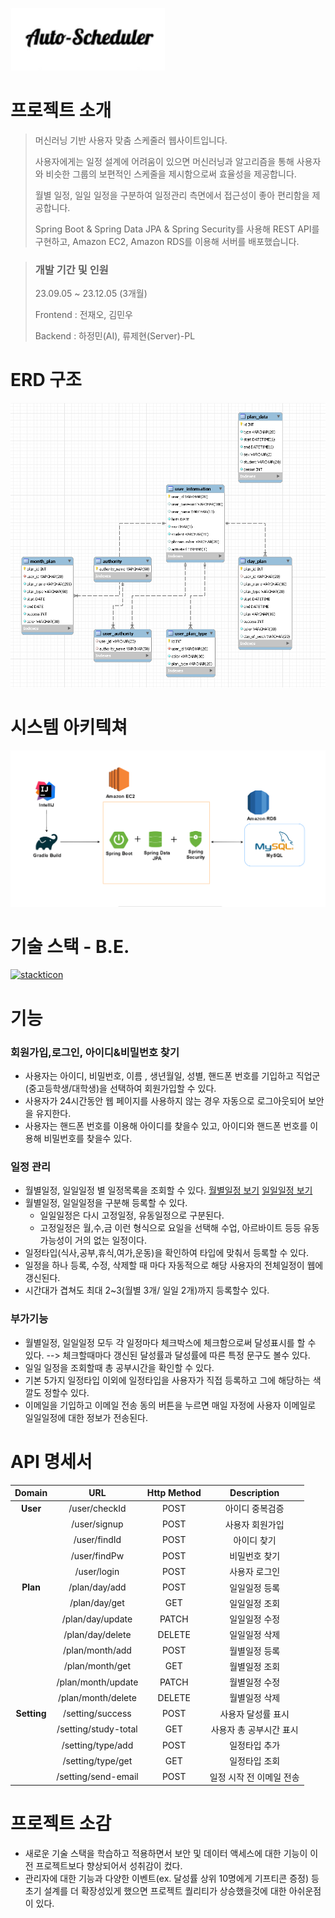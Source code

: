 ![image](https://github.com/ryu-jaehyun/AiPlanner/blob/master/images/%ED%94%8C%EB%9E%98%EB%84%88logo.png?raw=true)



# 프로젝트 소개

> 머신러닝 기반 사용자 맞춤 스케줄러 웹사이트입니다.
>
> 사용자에게는 일정 설계에 어려움이 있으면 머신러닝과 알고리즘을 통해 사용자와 비슷한 그룹의 보편적인 스케줄을 제시함으로써 효율성을 제공합니다.
>
> 월별 일정, 일일 일정을 구분하여 일정관리 측면에서 접근성이 좋아 편리함을 제공합니다.
> 
> Spring Boot & Spring Data JPA & Spring Security를 사용해 REST API를 구현하고, Amazon EC2, Amazon RDS를 이용해 서버를 배포했습니다.


> ###  개발 기간 및 인원
>
> 23.09.05 ~ 23.12.05 (3개월)
>
> Frontend  : 전재오, 김민우
> 
> Backend  : 하정민(AI), 류제현(Server)-PL


# ERD 구조

![ERD](https://github.com/ryu-jaehyun/AiPlanner/blob/master/images/ERD%20%EA%B5%AC%EC%A1%B0.png?raw=true)


# 시스템 아키텍쳐

![시스템 아키텍쳐](https://github.com/ryu-jaehyun/AiPlanner/blob/master/images/%EC%8B%9C%EC%8A%A4%ED%85%9C%EC%95%84%ED%82%A4%ED%85%8D%EC%B3%90.png?raw=true)

# 기술 스택 - B.E.


[![stackticon](https://firebasestorage.googleapis.com/v0/b/stackticon-81399.appspot.com/o/images%2F1708924375402?alt=media&token=441b4e89-2ded-40a6-9a39-725030396c03)](https://github.com/msdio/stackticon)

# 기능

###  회원가입,로그인, 아이디&비밀번호 찾기

+ 사용자는 아이디, 비밀번호, 이름 , 생년월일, 성별, 핸드폰 번호를 기입하고 직업군(중고등학생/대학생)을 선택하여 회원가입할 수 있다.
+ 사용자가 24시간동안 웹 페이지를 사용하지 않는 경우 자동으로 로그아웃되어 보안을 유지한다.
+ 사용자는 핸드폰 번호를 이용해 아이디를 찾을수 있고, 아이디와 핸드폰 번호를 이용해 비밀번호를 찾을수 있다.


### 일정 관리

+  월별일정, 일일일정 별 일정목록을 조회할 수 있다. [월별일정 보기](https://github.com/ryu-jaehyun/AiPlanner/blob/master/images/%EC%9B%94%EB%B3%84%EC%9D%BC%EC%A0%95.png?raw=true)  [일일일정 보기](https://github.com/ryu-jaehyun/AiPlanner/blob/master/images/%EC%9D%BC%EC%9D%BC%EC%9D%BC%EC%A0%95.png?raw=true)
+  월별일정, 일일일정을 구분해 등록할 수 있다.
    + 일일일정은 다시 고정일정, 유동일정으로 구분된다.
    + 고정일정은 월,수,금 이런 형식으로 요일을 선택해 수업, 아르바이트 등등 유동 가능성이 거의 없는 일정이다.
+  일정타입(식사,공부,휴식,여가,운동)을 확인하여 타입에 맞춰서 등록할 수 있다.
+  일정을 하나 등록, 수정, 삭제할 때 마다 자동적으로 해당 사용자의 전체일정이 웹에 갱신된다.
+  시간대가 겹쳐도 최대 2~3(월별 3개/ 일일 2개)까지 등록할수 있다.


### 부가기능

+ 월별일정, 일일일정 모두 각 일정마다 체크박스에 체크함으로써 달성표시를 할 수 있다. --> 체크할때마다 갱신된 달성률과 달성률에 따른 특정 문구도 볼수 있다.
+ 일일 일정을 조회할때 총 공부시간을 확인할 수 있다.
+ 기본 5가지 일정타입 이외에 일정타입을 사용자가 직접 등록하고 그에 해당하는 색깔도 정할수 있다.
+ 이메일을 기입하고 이메일 전송 동의 버튼을 누르면 매일 자정에 사용자 이메일로 일일일정에 대한 정보가 전송된다.

# API 명세서

|  **Domain** |        **URL**       | **Http Method** |      **Description**     |
|:-----------:|:--------------------:|:---------------:|:------------------------:|
|   **User**  |     /user/checkId    |       POST      |      아이디 중복검증     |
|             |     /user/signup     |       POST      |      사용자 회원가입     |
|             |     /user/findId     |       POST      |        아이디 찾기       |
|             |     /user/findPw     |       POST      |       비밀번호 찾기      |
|             |      /user/login     |       POST      |       사용자 로그인      |
|   **Plan**  |     /plan/day/add    |       POST      |       일일일정 등록      |
|             |     /plan/day/get    |       GET       |       일일일정 조회      |
|             |   /plan/day/update   |      PATCH      |       일일일정 수정      |
|             |   /plan/day/delete   |      DELETE     |       일일일정 삭제      |
|             |    /plan/month/add   |       POST      |       월별일정 등록      |
|             |    /plan/month/get   |       GET       |       월별일정 조회      |
|             |  /plan/month/update  |      PATCH      |       월별일정 수정      |
|             |  /plan/month/delete  |      DELETE     |       월별일정 삭제      |
| **Setting** |   /setting/success   |       POST      |    사용자 달성률 표시    |
|             | /setting/study-total |       GET       |  사용자 총 공부시간 표시 |
|             |   /setting/type/add  |       POST      |       일정타입 추가      |
|             |   /setting/type/get  |       GET       |       일정타입 조회      |
|             |  /setting/send-email |       POST      | 일정 시작 전 이메일 전송 |



# 프로젝트 소감

- 새로운 기술 스택을 학습하고 적용하면서 보안 및 데이터 액세스에 대한 기능이 이전 프로젝트보다 향상되어서 성취감이 컸다.
- 관리자에 대한 기능과 다양한 이벤트(ex. 달성률 상위 10명에게 기프티콘 증정) 등 초기 설계를 더 확장성있게 했으면 프로젝트 퀄리티가 상승했을것에 대한 아쉬운점이 있다.

